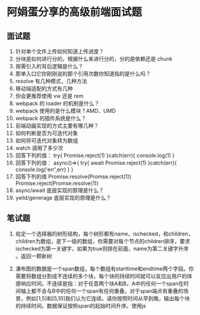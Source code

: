# 阿娟蛋分享的高级前端面试题
## 面试题
1. 针对单个文件上传如何知道上传进度？
2. 分块是如何进行分的，根据什么来进行分的，分的是依赖还是 chunk
3. 按需引入的背后逻辑是什么？
4. 那单入口它你刚刚说的那个引用次数你知道指的是什么吗？
5. resolve 有几种模式，几种方法
6. 移动端适配的方式有几种
7. 你会更推荐使用 vw 还是 rem
8. webpack 的 loader 的机制是什么？
9. webpack 使用的是什么模块？AMD、UMD
10. webpack 的插件系统是什么？
11. 前端动画实现的方式主要有哪几种？
12. 如何判断是否为可迭代对象
13. 如何将可迭代对象转为数组
14. watch 调用了多少次
15. 回答下列的值：
try{
  Promise.reject(1)
}catch(err){
  console.log(1)
}
16. 回答下列的值：
async()=>{
  try{
    await Promise.reject(1)
  }catch(err){
    console.log('err',err)
  }
}
17. 回答下列的值
Promise.resolve(Promse.reject(1))
Promise.reject(Promse.resolve(1))
18. async/await 底层实现的原理是什么？
19. yeild/generage 底层实现的原理是什么？


## 笔试题
1. 给定一个选择器的树形结构，每个树形都有name，ischecked，和children，children为数组，是下一级的数组，你需要对每个节点的children排序，要求ischecked为第一关键字，如果为true则排在前面，name为第二关键字升序
。返回一颗新树

2. 瀑布图的数据是一个span数组，每个数组有starttime和endtime两个字段。你需要将数组分割成不连续的多个块，每个块的持续时间就可以反应出用户的体感响应时间。不连续是指：对于任意两个块A和B，A中的任何一个span在时间轴上都不会与B中的任何一个span有任何重叠。对于span端点有重叠的场景，例如[1,5]和[5,10]我们认为它连续。请你按照时间从早到晚，输出每个块的持续时间。数据保证按照span的起始时间升序。使用js